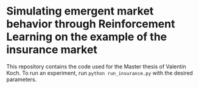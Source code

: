 # Simulating emergent market behavior through Reinforcement Learning on the example of the insurance market

This repository contains the code used for the Master thesis of Valentin Koch.
To run an experiment, run `python run_insurance.py` with the desired parameters.
